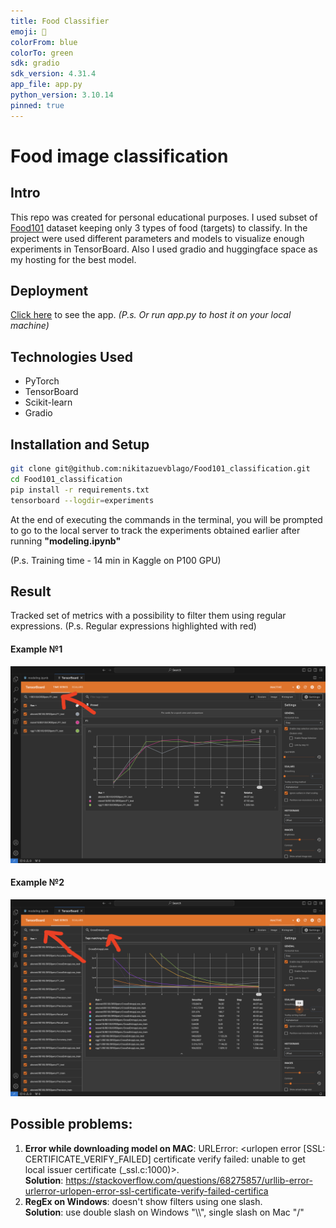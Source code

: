 ```yaml
---
title: Food Classifier
emoji: 🚀
colorFrom: blue
colorTo: green
sdk: gradio
sdk_version: 4.31.4
app_file: app.py
python_version: 3.10.14
pinned: true
---
```


# Food image classification

## Intro

This repo was created for personal educational purposes. I used subset of [Food101](https://www.kaggle.com/datasets/dansbecker/food-101) dataset keeping only 3 types of food (targets) to classify. In the project were used different parameters and models to visualize enough experiments in TensorBoard. Also I used gradio and huggingface space as my hosting for the best model.

## Deployment 
[Click here](https://huggingface.co/spaces/blago7daren/Food101_classification) to see the app. <i>(P.s. Or run app.py to host it on your local machine)</i>

## Technologies Used

- PyTorch
- TensorBoard
- Scikit-learn
- Gradio

## Installation and Setup
```bash
git clone git@github.com:nikitazuevblago/Food101_classification.git
cd Food101_classification
pip install -r requirements.txt
tensorboard --logdir=experiments
```
At the end of executing the commands in the terminal, you will be prompted to go to the local server to track the experiments obtained earlier after running **"modeling.ipynb"**

(P.s. Training time - 14 min in Kaggle on P100 GPU)

## Result 
Tracked set of metrics with a possibility to filter them using regular expressions.
(P.s. Regular expressions highlighted with red)

#### Example №1
![result_example_1.png](result_example_1.png)

#### Example №2
![result_example_2.png](result_example_2.png)

## Possible problems:
1. **Error while downloading model on MAC**: URLError: <urlopen error [SSL: CERTIFICATE_VERIFY_FAILED] certificate verify failed: unable to get local issuer certificate (_ssl.c:1000)>. <br /> **Solution**: https://stackoverflow.com/questions/68275857/urllib-error-urlerror-urlopen-error-ssl-certificate-verify-failed-certifica
2. **RegEx on Windows**: doesn't show filters using one slash. <br /> **Solution**: use double slash on Windows "\\\\", single slash on Mac "/"
